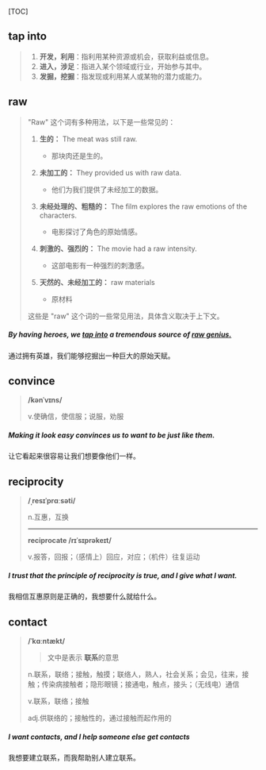 [TOC]

## tap into

> 1. **开发，利用**：指利用某种资源或机会，获取利益或信息。
> 2. **进入，涉足**：指进入某个领域或行业，开始参与其中。
> 3. **发掘，挖掘**：指发现或利用某人或某物的潜力或能力。

## raw

> "Raw" 这个词有多种用法，以下是一些常见的：
>
> 1. **生的：** The meat was still raw.
>    - 那块肉还是生的。
>
> 2. **未加工的：** They provided us with raw data.
>    - 他们为我们提供了未经加工的数据。
>
> 3. **未经处理的、粗糙的：** The film explores the raw emotions of the characters.
>    - 电影探讨了角色的原始情感。
>
> 4. **刺激的、强烈的：** The movie had a raw intensity.
>    - 这部电影有一种强烈的刺激感。
>
> 5. **天然的、未经加工的：** raw materials
>    - 原材料
>
> 这些是 "raw" 这个词的一些常见用法，具体含义取决于上下文。

##### By having heroes, we **<u>tap into</u>** a tremendous source of <u>**raw** genius.</u>

通过拥有英雄，我们能够挖掘出一种巨大的原始天赋。

## convince

> **/kənˈvɪns/**
>
> v.使确信，使信服；说服，劝服

##### Making it look easy **convinces** us to want to be just like them.

让它看起来很容易让我们想要像他们一样。

## reciprocity

> **/ˌresɪˈprɑːsəti/**
>
> n.互惠，互换
>
> ---
>
> **reciprocate	/rɪˈsɪprəkeɪt/**
>
> v.报答，回报；（感情上）回应，对应；（机件）往复运动

##### I trust that the principle of **reciprocity** is true, and I give what I want.

我相信互惠原则是正确的，我想要什么就给什么。

## contact

> **/ˈkɑːntækt/**
>
> > 文中是表示 **联系**的意思
>
> n.联系，联络；接触，触摸；联络人，熟人，社会关系；会见，往来，接触；传染病接触者；隐形眼镜；接通电，触点，接头；（无线电）通信
>
> v.联系，联络；接触
>
> adj.供联络的；接触性的，通过接触而起作用的

##### I want **contacts**, and I help someone else get **contacts**

我想要建立联系，而我帮助别人建立联系。
